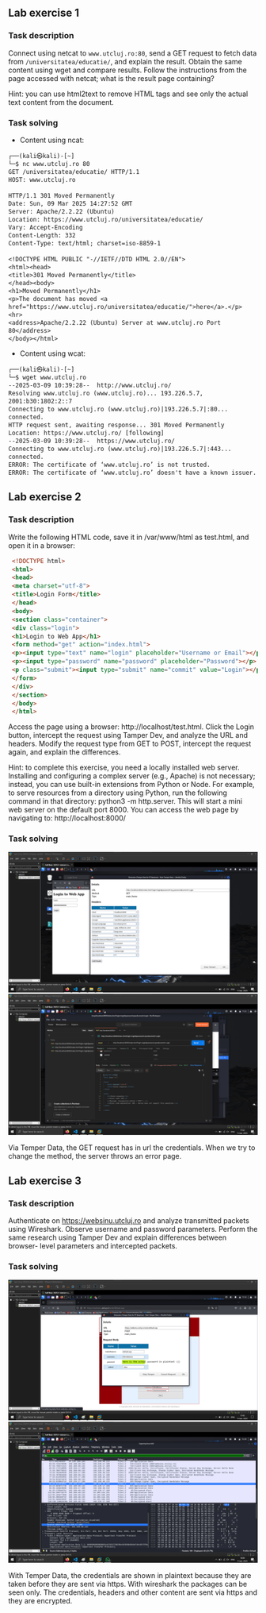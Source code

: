 ## Lab exercise 1
### Task description
Connect using netcat to `www.utcluj.ro:80`, send a GET request to fetch data
from `/universitatea/educatie/`, and explain the result. Obtain the same content
using wget and compare results. Follow the instructions from the page
accessed with netcat; what is the result page containing?

Hint: you can use html2text to remove HTML tags and see only the actual text
content from the document.

### Task solving
- Content using ncat:
``` 
┌──(kali㉿kali)-[~]
└─$ nc www.utcluj.ro 80
GET /universitatea/educatie/ HTTP/1.1
HOST: www.utcluj.ro

HTTP/1.1 301 Moved Permanently
Date: Sun, 09 Mar 2025 14:27:52 GMT
Server: Apache/2.2.22 (Ubuntu)
Location: https://www.utcluj.ro/universitatea/educatie/
Vary: Accept-Encoding
Content-Length: 332
Content-Type: text/html; charset=iso-8859-1

<!DOCTYPE HTML PUBLIC "-//IETF//DTD HTML 2.0//EN">
<html><head>
<title>301 Moved Permanently</title>
</head><body>
<h1>Moved Permanently</h1>
<p>The document has moved <a href="https://www.utcluj.ro/universitatea/educatie/">here</a>.</p>
<hr>
<address>Apache/2.2.22 (Ubuntu) Server at www.utcluj.ro Port 80</address>
</body></html>
```
- Content using wcat:

```                                                                                                                    
┌──(kali㉿kali)-[~]
└─$ wget www.utcluj.ro   
--2025-03-09 10:39:28--  http://www.utcluj.ro/
Resolving www.utcluj.ro (www.utcluj.ro)... 193.226.5.7, 2001:b30:1802:2::7
Connecting to www.utcluj.ro (www.utcluj.ro)|193.226.5.7|:80... connected.
HTTP request sent, awaiting response... 301 Moved Permanently
Location: https://www.utcluj.ro/ [following]
--2025-03-09 10:39:28--  https://www.utcluj.ro/
Connecting to www.utcluj.ro (www.utcluj.ro)|193.226.5.7|:443... connected.
ERROR: The certificate of ‘www.utcluj.ro’ is not trusted.
ERROR: The certificate of ‘www.utcluj.ro’ doesn't have a known issuer.
```

## Lab exercise 2
### Task description
Write the following HTML code, save it in /var/www/html as test.html, and open it
in a browser:
```html
 <!DOCTYPE html>
 <html>
 <head>
 <meta charset="utf-8">
 <title>Login Form</title>
 </head>
 <body>
 <section class="container">
 <div class="login">
 <h1>Login to Web App</h1>
 <form method="get" action="index.html">
 <p><input type="text" name="login" placeholder="Username or Email"></p>
 <p><input type="password" name="password" placeholder="Password"></p>
 <p class="submit"><input type="submit" name="commit" value="Login"></p>
 </form>
 </div>
 </section>
 </body>
 </html>
```
Access the page using a browser: http://localhost/test.html. Click the Login button,
intercept the request using Tamper Dev, and analyze the URL and headers.
Modify the request type from GET to POST, intercept the request again, and
explain the differences.

Hint: to complete this exercise, you need a locally installed web server.
Installing and configuring a complex server (e.g., Apache) is not necessary;
instead, you can use built-in extensions from Python or Node. For example, to
serve resources from a directory using Python, run the following command in
that directory: python3 -m http.server. This will start a mini web server on the
default port 8000. You can access the web page by navigating to:
http://localhost:8000/

### Task solving

![login](.\login.png)
![post](.\post.png)

Via Temper Data, the GET request has in url the credentials. When we try to change the method, the server throws an error page.

## Lab exercise 3
### Task description

Authenticate on https://websinu.utcluj.ro and analyze transmitted packets
using Wireshark. Observe username and password parameters. Perform the
same research using Tamper Dev and explain differences between browser-
level parameters and intercepted packets.

### Task solving

![tamper](.\websinu_temper.png)
![wireshark](.\websinu_wireshark.png)

With Temper Data, the credentials are shown in plaintext because they are taken before they are sent via https. With wireshark the packages can be seen only. The credentials, headers and other content are sent via https and they are encrypted.
